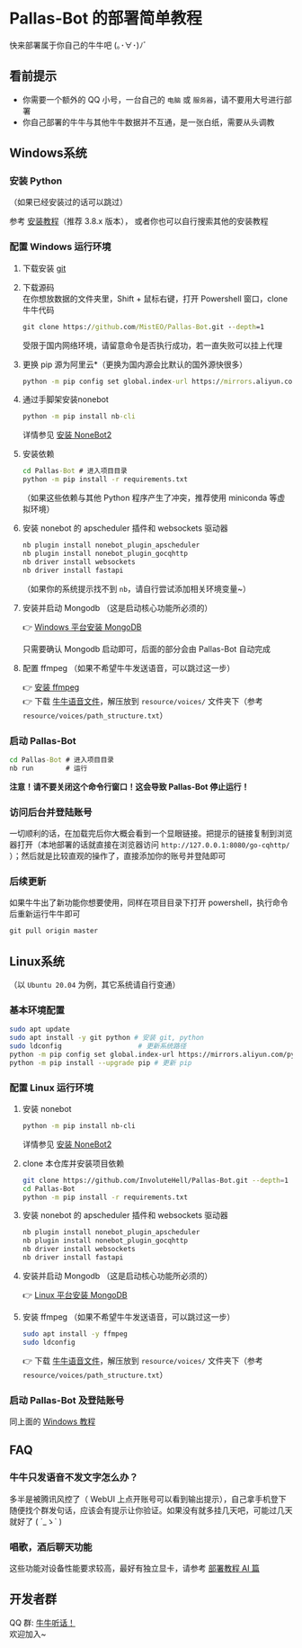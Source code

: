 # Pallas-Bot 的部署简单教程

快来部署属于你自己的牛牛吧 (｡･∀･)ﾉﾞ

## 看前提示

- 你需要一个额外的 QQ 小号，一台自己的 `电脑` 或 `服务器`，请不要用大号进行部署
- 你自己部署的牛牛与其他牛牛数据并不互通，是一张白纸，需要从头调教

## Windows系统

### 安装 Python

（如果已经安装过的话可以跳过）

参考 [安装教程](https://zhuanlan.zhihu.com/p/43155342)（推荐 3.8.x 版本）， 或者你也可以自行搜索其他的安装教程

### 配置 Windows 运行环境

1. 下载安装 [git](https://git-scm.com/downloads)
2. 下载源码  
    在你想放数据的文件夹里，Shift + 鼠标右键，打开 Powershell 窗口，clone 牛牛代码

    ```cmd
    git clone https://github.com/MistEO/Pallas-Bot.git --depth=1
    ```

    受限于国内网络环境，请留意命令是否执行成功，若一直失败可以挂上代理

3. 更换 pip 源为阿里云*（更换为国内源会比默认的国外源快很多）

    ```cmd
    python -m pip config set global.index-url https://mirrors.aliyun.com/pypi/simple/
    ```

4. 通过手脚架安装nonebot

    ```cmd
    python -m pip install nb-cli
    ```

    详情参见 [安装 NoneBot2](https://v2.nonebot.dev/docs/start/installation)

5. 安装依赖

    ```cmd
    cd Pallas-Bot # 进入项目目录
    python -m pip install -r requirements.txt
    ```

    （如果这些依赖与其他 Python 程序产生了冲突，推荐使用 miniconda 等虚拟环境）

6. 安装 nonebot 的 apscheduler 插件和 websockets 驱动器

    ```cmd
    nb plugin install nonebot_plugin_apscheduler
    nb plugin install nonebot_plugin_gocqhttp
    nb driver install websockets
    nb driver install fastapi
    ```

    （如果你的系统提示找不到 `nb`，请自行尝试添加相关环境变量~）

7. 安装并启动 Mongodb （这是启动核心功能所必须的）

    👉 [Windows 平台安装 MongoDB](https://www.runoob.com/mongodb/mongodb-window-install.html)

    只需要确认 Mongodb 启动即可，后面的部分会由 Pallas-Bot 自动完成

8. 配置 ffmpeg （如果不希望牛牛发送语音，可以跳过这一步）

    👉 [安装 ffmpeg](https://docs.go-cqhttp.org/guide/quick_start.html#%E5%AE%89%E8%A3%85-ffmpeg)  
    👉 下载 [牛牛语音文件](https://huggingface.co/MistEO/Pallas-Bot/resolve/main/voices/voices.zip)，解压放到 `resource/voices/` 文件夹下（参考 `resource/voices/path_structure.txt`）

### 启动 Pallas-Bot

```cmd
cd Pallas-Bot # 进入项目目录
nb run        # 运行
```

**注意！请不要关闭这个命令行窗口！这会导致 Pallas-Bot 停止运行！**

### 访问后台并登陆账号

一切顺利的话，在加载完后你大概会看到一个显眼链接。把提示的链接复制到浏览器打开（本地部署的话就直接在浏览器访问 `http://127.0.0.1:8080/go-cqhttp/` ）；然后就是比较直观的操作了，直接添加你的账号并登陆即可

### 后续更新

如果牛牛出了新功能你想要使用，同样在项目目录下打开 powershell，执行命令后重新运行牛牛即可

```cmd
git pull origin master
```

## Linux系统

（以 `Ubuntu 20.04` 为例，其它系统请自行变通）

### 基本环境配置

```bash
sudo apt update
sudo apt install -y git python # 安装 git, python
sudo ldconfig                   # 更新系统路径
python -m pip config set global.index-url https://mirrors.aliyun.com/pypi/simple/ # 更换 pip 源为国内源
python -m pip install --upgrade pip # 更新 pip
```

### 配置 Linux 运行环境

1. 安装 nonebot

    ```bash
    python -m pip install nb-cli
    ```

    详情参见 [安装 NoneBot2](https://v2.nonebot.dev/docs/start/installation)

2. clone 本仓库并安装项目依赖

    ```bash  
    git clone https://github.com/InvoluteHell/Pallas-Bot.git --depth=1
    cd Pallas-Bot
    python -m pip install -r requirements.txt
    ```

3. 安装 nonebot 的 apscheduler 插件和 websockets 驱动器

    ```bash
    nb plugin install nonebot_plugin_apscheduler
    nb plugin install nonebot_plugin_gocqhttp
    nb driver install websockets
    nb driver install fastapi
    ```

4. 安装并启动 Mongodb （这是启动核心功能所必须的）

    👉 [Linux 平台安装 MongoDB](https://www.runoob.com/mongodb/mongodb-linux-install.html)

5. 安装 ffmpeg （如果不希望牛牛发送语音，可以跳过这一步）

    ```bash
    sudo apt install -y ffmpeg
    sudo ldconfig
    ```
    
    👉 下载 [牛牛语音文件](https://huggingface.co/MistEO/Pallas-Bot/resolve/main/voices/voices.zip)，解压放到 `resource/voices/` 文件夹下（参考 `resource/voices/path_structure.txt`）

### 启动 Pallas-Bot 及登陆账号

同上面的 [Windows 教程](#启动-pallas-bot)

## FAQ

### 牛牛只发语音不发文字怎么办？

多半是被腾讯风控了（ WebUI 上点开账号可以看到输出提示），自己拿手机登下随便找个群发句话，应该会有提示让你验证。如果没有就多挂几天吧，可能过几天就好了 ( ´_ゝ` )

### 唱歌，酒后聊天功能

这些功能对设备性能要求较高，最好有独立显卡，请参考 [部署教程 AI 篇](AIDeployment.md)

## 开发者群

QQ 群: [牛牛听话！](https://jq.qq.com/?_wv=1027&k=tlLDuWzc)  
欢迎加入~
